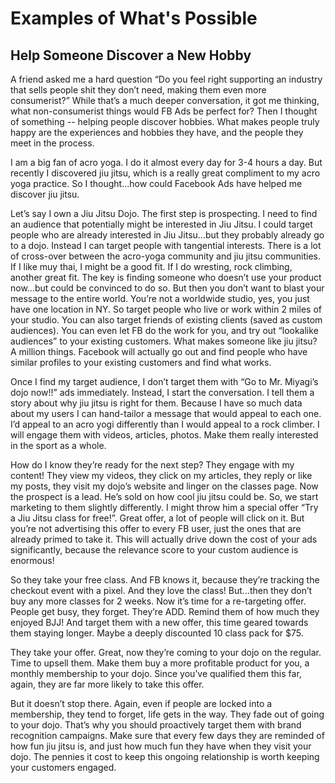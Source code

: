 # Examples of What's Possible

## **Help Someone Discover a New Hobby**

A friend asked me a hard question “Do you feel right supporting an industry that sells people shit they don’t need, making them even more consumerist?” While that’s a much deeper conversation, it got me thinking, what non-consumerist things would FB Ads be perfect for? Then I thought of something -- helping people discover hobbies. What makes people truly happy are the experiences and hobbies they have, and the people they meet in the process.  


I am a big fan of acro yoga. I do it almost every day for 3-4 hours a day. But recently I discovered jiu jitsu, which is a really great compliment to my acro yoga practice. So I thought...how could Facebook Ads have helped me discover jiu jitsu.  


Let’s say I own a Jiu Jitsu Dojo. The first step is prospecting. I need to find an audience that potentially might be interested in Jiu Jitsu. I could target people who are already interested in Jiu Jitsu...but they probably already go to a dojo. Instead I can target people with tangential interests. There is a lot of cross-over between the acro-yoga community and jiu jitsu communities. If I like muy thai, I might be a good fit. If I do wresting, rock climbing, another great fit. The key is finding someone who doesn’t use your product now...but could be convinced to do so. But then you don’t want to blast your message to the entire world. You’re not a worldwide studio, yes, you just have one location in NY. So target people who live or work within 2 miles of your studio. You can also target friends of existing clients \(saved as custom audiences\). You can even let FB do the work for you, and try out “lookalike audiences” to your existing customers. What makes someone like jiu jitsu? A million things. Facebook will actually go out and find people who have similar profiles to your existing customers and find what works.  


Once I find my target audience, I don’t target them with “Go to Mr. Miyagi’s dojo now!!” ads immediately. Instead, I start the conversation. I tell them a story about why jiu jitsu is right for them. Because I have so much data about my users I can hand-tailor a message that would appeal to each one. I’d appeal to an acro yogi differently than I would appeal to a rock climber. I will engage them with videos, articles, photos. Make them really interested in the sport as a whole.  


How do I know they’re ready for the next step? They engage with my content! They view my videos, they click on my articles, they reply or like my posts, they visit my dojo’s website and linger on the classes page. Now the prospect is a lead. He’s sold on how cool jiu jitsu could be. So, we start marketing to them slightly differently. I might throw him a special offer “Try a Jiu Jitsu class for free!”. Great offer, a lot of people will click on it. But you’re not advertising this offer to every FB user, just the ones that are already primed to take it. This will actually drive down the cost of your ads significantly, because the relevance score to your custom audience is enormous!  


So they take your free class. And FB knows it, because they’re tracking the checkout event with a pixel. And they love the class! But...then they don’t buy any more classes for 2 weeks. Now it’s time for a re-targeting offer. People get busy, they forget. They’re ADD. Remind them of how much they enjoyed BJJ! And target them with a new offer, this time geared towards them staying longer. Maybe a deeply discounted 10 class pack for $75.  


They take your offer. Great, now they’re coming to your dojo on the regular. Time to upsell them. Make them buy a more profitable product for you, a monthly membership to your dojo. Since you’ve qualified them this far, again, they are far more likely to take this offer.  


But it doesn’t stop there. Again, even if people are locked into a membership, they tend to forget, life gets in the way. They fade out of going to your dojo. That’s why you should proactively target them with brand recognition campaigns. Make sure that every few days they are reminded of how fun jiu jitsu is, and just how much fun they have when they visit your dojo. The pennies it cost to keep this ongoing relationship is worth keeping your customers engaged.  


